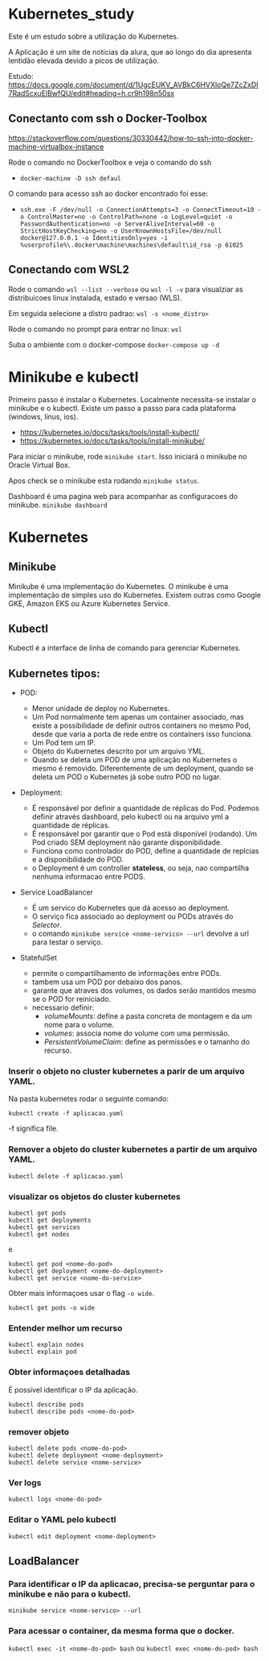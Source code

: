 # Kubernetes_study

Este é um estudo sobre a utilização do Kubernetes.

A Aplicação é um site de notícias da alura, que ao longo do dia apresenta lentidão elevada devido a picos de utilização.

Estudo: https://docs.google.com/document/d/1UgcEUKV_AVBkC6HVXloQe7ZcZxDI7RadScxuElBwfQU/edit#heading=h.cr9h198n50sx


## Conectanto com ssh o Docker-Toolbox
https://stackoverflow.com/questions/30330442/how-to-ssh-into-docker-machine-virtualbox-instance

Rode o comando no DockerToolbox e veja o comando do ssh

- ```docker-machine -D ssh defaul```

O comando para acesso ssh ao docker encontrado foi esse:

- ```ssh.exe -F /dev/null -o ConnectionAttempts=3 -o ConnectTimeout=10 -o ControlMaster=no -o ControlPath=none -o LogLevel=quiet -o PasswordAuthentication=no -o ServerAliveInterval=60 -o StrictHostKeyChecking=no -o UserKnownHostsFile=/dev/null docker@127.0.0.1 -o IdentitiesOnly=yes -i %userprofile%\.docker\machine\machines\default\id_rsa -p 61025```

## Conectando com WSL2

Rode o comando `wsl --list --verbose` ou `wsl -l -v` para visualziar as distribuicoes linux instalada, estado e versao (WLS).

Em seguida selecione a distro padrao: `wsl -s <nome_distro>`


Rode o comando no prompt para entrar no linux: ```wsl```

Suba o ambiente com o docker-compose ```docker-compose up -d```

# Minikube e kubectl

Primeiro passo é instalar o Kubernetes. Localmente necessita-se instalar o minikube e o kubectl. Existe um passo a passo para cada plataforma (windows, linus, ios).
- https://kubernetes.io/docs/tasks/tools/install-kubectl/
- https://kubernetes.io/docs/tasks/tools/install-minikube/


Para iniciar o minikube, rode ```minikube start```. Isso iniciará o minikube no Oracle Virtual Box.

Apos check se o minikube esta rodando ```minikube status```.

Dashboard é uma pagina web para acompanhar as configuracoes do minikube. ```minikube dashboard```

# Kubernetes

## Minikube
Minikube é uma implementação do Kubernetes. O minikube é uma implementação de simples uso do Kubernetes. Existem outras como Google GKE, Amazon EKS ou Azure Kubernetes Service.

## Kubectl
Kubectl é a interface de linha de comando para gerenciar Kubernetes.

## Kubernetes tipos:
- POD:
    - Menor unidade de deploy no Kubernetes.
    - Um Pod normalmente tem apenas um container associado, mas existe a possibilidade de definir outros containers no mesmo Pod, desde que varia a porta de rede entre os containers isso funciona.
    - Um Pod tem um IP.
    - Objeto do Kubernetes descrito por um arquivo YML.
    - Quando se deleta um POD de uma aplicação no Kubernetes o mesmo é removido. Diferentemente de um deployment, quando se deleta um POD o Kubernetes já sobe outro POD no lugar.

- Deployment:
    - É responsável por definir a quantidade de réplicas do Pod. Podemos definir através dashboard, pelo kubectl ou na arquivo yml a quantidade de réplicas. 
    - É  responsável por garantir que o Pod está disponível (rodando). Um Pod criado SEM deployment não garante disponibilidade.
    - Funciona como controlador do POD, define a quantidade de replcias e a disponibilidade do POD.
    - o Deployment é um controller **stateless**, ou seja, nao compartilha nenhuma informacao entre PODS.

- Service LoadBalancer
    - É um servico do Kubernetes que dá acesso ao deployment.
    - O serviço fica associado ao deployment ou PODs através do *Selector*.
    - o comando `minikube service <nome-servico> --url` devolve a url para testar o serviço.

- StatefulSet
    - permite o compartilhamento de informações entre PODs.
    - tambem usa um POD por debaixo dos panos.
    - garante que atraves dos volumes, os dados serão mantidos mesmo se o POD for reiniciado.
    - necessario definir:
        - *volumeMounts*: define a pasta concreta de montagem e da um nome para o volume.
        - *volumes*: associa nome do volume com uma permissão.
        - *PersistentVolumeClaim*: define as permissões e o tamanho do recurso.


### Inserir o objeto no cluster kubernetes a parir de um arquivo YAML.
Na pasta kubernetes rodar o seguinte comando: 

```kubectl create -f aplicacao.yaml```

-f significa file.

### Remover a objeto do cluster kubernetes a partir de um arquivo YAML.

```kubectl delete -f aplicacao.yaml```

### visualizar os objetos do cluster kubernetes

```
kubectl get pods
kubectl get deployments
kubectl get services
kubectl get nodes
```
e
```
kubectl get pod <nome-do-pod>
kubectl get deployment <nome-do-deployment>
kubectl get service <nome-do-service>
```
Obter mais informaçoes usar o flag ```-o wide```.
```
kubectl get pods -o wide
```

### Entender melhor um recurso
```
kubectl explain nodes
kubectl explain pod
```

### Obter informaçoes detalhadas

É possivel identificar o IP da aplicação.

```
kubectl describe pods
kubectl describe pods <nome-do-pod>
```

### remover objeto

```
kubectl delete pods <nome-do-pod>
kubectl delete deployment <nome-deployment>
kubectl delete service <nome-service>
```

### Ver logs
```
kubectl logs <nome-do-pod>
```

### Editar o YAML pelo kubectl

```
kubectl edit deployment <nome-deployment>
```



## LoadBalancer

### Para identificar o IP da aplicacao, precisa-se perguntar para o minikube e não para o kubectl.

```minikube service <nome-servico> --url```

### Para acessar o container, da mesma forma que o docker.

`kubectl exec -it <nome-do-pod> bash` ou  `kubectl exec <nome-do-pod> bash`